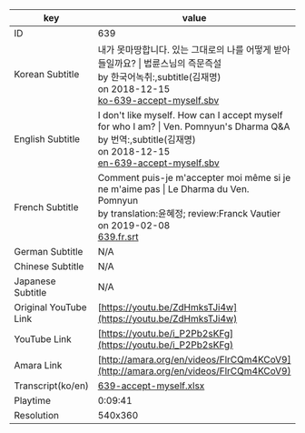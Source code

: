|  key  |  value  |
|-------|---------|
| ID            | 639 |
| Korean Subtitle | 내가 못마땅합니다. 있는 그대로의 나를 어떻게 받아들일까요? \| 법륜스님의 즉문즉설<br>by 한국어녹취:,subtitle(김재명)<br>on 2018-12-15<br>[ko-639-accept-myself.sbv](https://github.com/jungtosociety/dharma-qna/raw/master/sub/639/ko-639-accept-myself.sbv)<br>|
| English Subtitle | I don't like myself. How can I accept myself for who I am? \| Ven. Pomnyun's Dharma Q&A<br>by 번역:,subtitle(김재명)<br>on 2018-12-15<br>[en-639-accept-myself.sbv](https://github.com/jungtosociety/dharma-qna/raw/master/sub/639/en-639-accept-myself.sbv)<br>|
| French Subtitle | Comment puis-je m'accepter moi même si je ne m'aime pas \| Le Dharma du Ven. Pomnyun<br>by translation:윤혜정; review:Franck Vautier<br>on 2019-02-08<br>[639.fr.srt](https://github.com/jungtosociety/dharma-qna/raw/master/sub/639/639.fr.srt)<br>|
| German Subtitle | N/A |
| Chinese Subtitle | N/A |
| Japanese Subtitle | N/A |
| Original YouTube Link  | [https://youtu.be/ZdHmksTJi4w](https://youtu.be/ZdHmksTJi4w) |
| YouTube Link  | [https://youtu.be/i_P2Pb2sKFg](https://youtu.be/i_P2Pb2sKFg) |
| Amara Link    | [http://amara.org/en/videos/FlrCQm4KCoV9](http://amara.org/en/videos/FlrCQm4KCoV9) |
| Transcript(ko/en) | [639-accept-myself.xlsx](https://github.com/jungtosociety/dharma-qna/raw/master/sub/639/639-accept-myself.xlsx) |
| Playtime | 0:09:41 |
| Resolution | 540x360|
